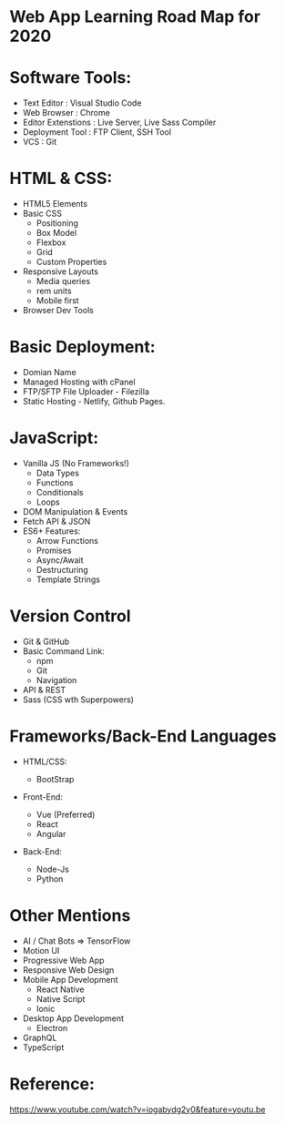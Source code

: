 # Web App Learning Road Map for 2020

# Software Tools: 

* Text Editor : Visual Studio Code
* Web Browser : Chrome
* Editor Extenstions : Live Server, Live Sass Compiler
* Deployment Tool : FTP Client, SSH Tool
* VCS :  Git

# HTML & CSS:
 * HTML5  Elements
 * Basic CSS
    - Positioning 
    - Box Model
    - Flexbox
    - Grid
    - Custom Properties
* Responsive Layouts
    - Media queries
    - rem units
    - Mobile first
* Browser Dev Tools

# Basic Deployment:
 * Domian Name
 * Managed Hosting with cPanel
 * FTP/SFTP File Uploader - Filezilla
 * Static Hosting - Netlify, Github Pages.

# JavaScript:
 * Vanilla JS (No Frameworks!)
    - Data Types
    - Functions
    - Conditionals
    - Loops
 * DOM Manipulation & Events
 * Fetch API & JSON
 * ES6+ Features:
    - Arrow Functions
    - Promises
    - Async/Await
    - Destructuring 
    - Template Strings

# Version Control
 * Git & GitHub
 * Basic Command Link:
    - npm
    - Git
    - Navigation
 * API & REST
 * Sass (CSS wth Superpowers)

# Frameworks/Back-End Languages
 * HTML/CSS:
    - BootStrap

 * Front-End:
    - Vue (Preferred)
    - React
    - Angular

 * Back-End:
    - Node-Js
    - Python

# Other Mentions
 * AI / Chat Bots =>  TensorFlow
 * Motion UI
 * Progressive Web App
 * Responsive Web Design
 * Mobile App Development
    - React Native
    - Native Script
    - Ionic
 * Desktop App Development 
    - Electron
 * GraphQL
 * TypeScript

# Reference:
https://www.youtube.com/watch?v=iogabydg2y0&feature=youtu.be
